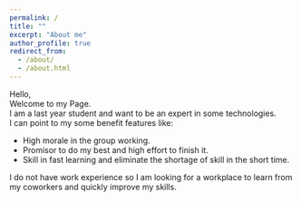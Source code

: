 ```yaml
---
permalink: /
title: ""
excerpt: "About me"
author_profile: true
redirect_from: 
  - /about/
  - /about.html
---
```

Hello,<br>
Welcome to my Page.<br>
I am a last year student and want to be an expert in some technologies. <br>
I can point to my some benefit features like: <br>
<div class="row text-justify">
<ul>
<li>High morale in the group working. </li>
<li>Promisor to do my best and high effort to finish it. </li>
<li>Skill in fast learning and eliminate the shortage of skill in the short time.</li>
</ul>
I do not have work experience so I am looking for a workplace to learn 
from my coworkers and quickly improve my skills.